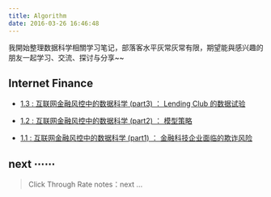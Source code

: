```yaml
---
title: Algorithm
date: 2016-03-26 16:46:48
---
```


我開始整理数据科学相關学习笔记，部落客水平灰常灰常有限，期望能與感兴趣的朋友一起学习、交流、探讨与分享~~

## Internet Finance

- [1.3 : 互联网金融风控中的数据科学 (part3) ： Lending Club 的数据试验][if3]

- [1.2 : 互联网金融风控中的数据科学 (part2) ： 模型策略][if2]

- [1.1 : 互联网金融风控中的数据科学 (part1) ： 金融科技企业面临的欺诈⻛险][if1]

[if3]: /2018/04/23/data-science-internet-finance-3/
[if2]: /2018/04/21/data-science-internet-finance-2/
[if1]: /2018/04/20/data-science-internet-finance-1/



## next ⋯⋯

> Click Through Rate
> notes：next ...
